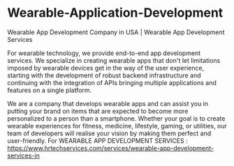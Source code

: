 # Wearable-Application-Development
Wearable App Development Company in USA | Wearable App Development Services

For wearable technology, we provide end-to-end app development services. We specialize in creating wearable apps that don't let limitations imposed by wearable devices get in the way of the user experience, starting with the development of robust backend infrastructure and continuing with the integration of APIs bringing multiple applications and features on a single platform.

We are a company that develops wearable apps and can assist you in putting your brand on items that are expected to become more personalized to a person than a smartphone. Whether your goal is to create wearable experiences for fitness, medicine, lifestyle, gaming, or utilities, our team of developers will realise your vision by making them perfect and user-friendly.
For WEARABLE APP DEVELOPMENT SERVICES : https://www.hrtechservices.com/services/wearable-app-development-services-in
